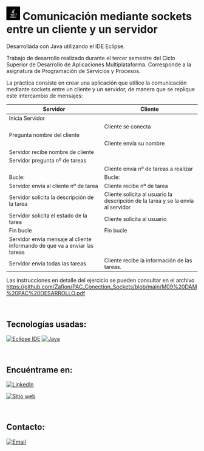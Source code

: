 # [![PAC_Conection_Sockets](https://github.com/Zafion/PAC_Ap_Gest_Gastos/blob/main/recursos/java_36.png)](https://github.com/Zafion/PAC_Conection_Sockets) Comunicación mediante sockets entre un cliente y un servidor

Desarrollada con Java utilizando el IDE Eclipse.

Trabajo de desarrollo realizado durante el tercer semestre del Ciclo Superior de Desarrollo de Aplicaciones Multiplataforma.
Corresponde a la asignatura de Programación de Servicios y Procesos.

La práctica consiste en crear una aplicación que utilice la comunicación mediante sockets entre un cliente y un servidor, de manera que se replique este intercambio de mensajes:

| Servidor                            | Cliente                                 |
|-------------------------------------|-----------------------------------------|
| Inicia Servidor                     |                                         |
|                                     | Cliente se conecta                      |
| Pregunta nombre del cliente         |                                         |
|                                     | Cliente envía su nombre                 |
| Servidor recibe nombre de cliente   |                                         |
| Servidor pregunta nº de tareas      |                                         |
|                                     | Cliente envía nº de tareas a realizar   |
| Bucle:                              | Bucle:                                  |
| Servidor envía al cliente nº de tarea | Cliente recibe nº de tarea             |
| Servidor solicita la descripción de la tarea | Cliente solicita al usuario la descripción de la tarea y se la envía al servidor |
| Servidor solicita el estado de la tarea | Cliente solicita al usuario            |
| Fin bucle                           | Fin bucle                               |
| Servidor envía mensaje al cliente informando de que va a enviar las tareas |         |
| Servidor envía todas las tareas     | Cliente recibe la información de las tareas. |


Las instrucciones en detalle del ejercicio se pueden consultar en el archivo https://github.com/Zafion/PAC_Conection_Sockets/blob/main/M09%20DAM%20PAC%20DESARROLLO.pdf

</br>

## Tecnologías usadas:

[![Eclipse IDE](https://img.shields.io/badge/Eclipse_IDE-2C2255?style=for-the-badge&logo=eclipse&logoColor=white&labelColor=101010)]()
[![Java](https://img.shields.io/badge/java-%23ED8B00.svg?style=for-the-badge&logo=openjdk&logoColor==101010)]()

</br>

## Encuéntrame en:

[![LinkedIn](https://img.shields.io/badge/LinkedIn-Jose_Luis_Montanana_Llopis-0077B5?style=for-the-badge&logo=linkedin&logoColor=white&labelColor=101010)](https://www.linkedin.com/in/jose-luis-monta%C3%B1ana-llopis-116941172/)

[![Sitio web](https://img.shields.io/badge/zafion.github.io-4CAF50?style=for-the-badge&logo=google-chrome&logoColor=white&labelColor=101010)](https://zafion.github.io/)

</br>

## Contacto:

[![Email](https://img.shields.io/badge/Email-email_personal-D14836?style=for-the-badge&logo=gmail&logoColor=white&labelColor=101010)](mailto:zafion@gmail.com)

</br>
